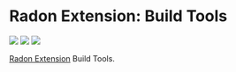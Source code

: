 # Radon Extension: Build Tools

[![](https://img.shields.io/travis/NeApp/neon-extension-build/master.svg)](https://travis-ci.org/NeApp/neon-extension-build) [![](https://img.shields.io/coveralls/github/NeApp/neon-extension-build/master.svg)](https://coveralls.io/github/NeApp/neon-extension-build) ![](https://img.shields.io/github/license/NeApp/neon-extension-build.svg)

[Radon Extension](https://github.com/NeApp/neon-extension) Build Tools.
